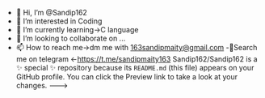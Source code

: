 - 👋 Hi, I’m @Sandip162
- 👀 I’m interested in Coding 
- 🌱 I’m currently learning->C language 
- 💞️ I’m looking to collaborate on ...
- 📫 How to reach me->dm me with 163sandipmaity@gmail.com
-📠Search me on telegram <-https://t.me/sandipmaity163
Sandip162/Sandip162 is a ✨ special ✨ repository because its `README.md` (this file) appears on your GitHub profile.
You can click the Preview link to take a look at your changes.
--->
